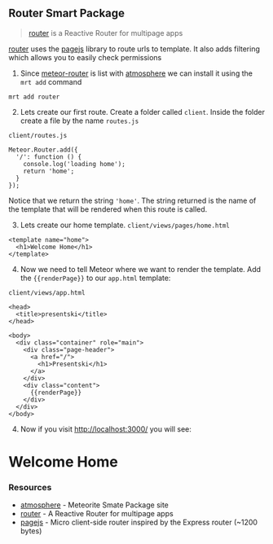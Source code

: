 ## Router Smart Package

> [router][router] is a Reactive Router for multipage apps

[router][] uses the [pagejs][] library to route urls to template.
It also adds filtering which allows you to easily check permissions

1. Since [meteor-router][router] is list with [atmosphere] we can install
  it using the `mrt add` command

  ```
  mrt add router
  ```

2. Lets create our first route. Create a folder called `client`. Inside 
  the folder create a file by the name `routes.js`

  `client/routes.js`
  ```
  Meteor.Router.add({
    '/': function () {
      console.log('loading home');
      return 'home';
    }
  });
  ```
  Notice that we return the string `'home'`. The string returned is
  the name of the template that will be rendered when this route is
  called.

3. Lets create our home template.
  `client/views/pages/home.html`
  ```
  <template name="home">
    <h1>Welcome Home</h1>
  </template>
  ```

4. Now we need to tell Meteor where we want to render the template.
  Add the `{{renderPage}}` to our `app.html` template:
  
  `client/views/app.html`
  ```
  <head>
    <title>presentski</title>
  </head>

  <body>
    <div class="container" role="main">
      <div class="page-header">
        <a href="/">
          <h1>Presentski</h1>
        </a>
      </div>
      <div class="content">
        {{renderPage}}
      </div>
    </div>
  </body>
  ```

4. Now if you visit <http://localhost:3000/> you will see:

  # Welcome Home

### Resources

- [atmosphere][] - Meteorite Smate Package site
- [router][] - A Reactive Router for multipage apps
- [pagejs][] - Micro client-side router inspired by the Express router (~1200 bytes)

[pagejs]: http://visionmedia.github.com/page.js
[router]: https://github.com/tmeasday/meteor-router
[atmosphere]: http://atmosphere.meteor.com
